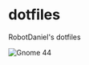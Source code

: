 # dotfiles
 RobotDaniel's dotfiles  
 
 
 
![Gnome 44](https://github.com/RobotDaniel/dotfiles/assets/101746899/294c5bae-e807-4a9b-9260-cc98221b38f3)


